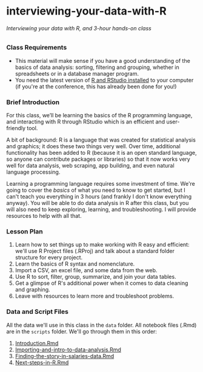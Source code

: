 # interviewing-your-data-with-R
###### _Interviewing your data with R, and 3-hour hands-on class_

### Class Requirements
- This material will make sense if you have a good understanding of the basics of data analysis: sorting, filtering and grouping, whether in spreadsheets or in a database manager program.
- You need the latest version of [R and RStudio installed](https://docs.google.com/document/d/1W7WIIW9UyqOec7rU36EsQqrRvgLJGRf3_dwTcy4YvJM/edit?usp=sharing) to your computer (if you're at the conference, this has already been done for you!)

### Brief Introduction
For this class, we’ll be learning the basics of the R programming language, and interacting with R through RStudio which is an efficient and user-friendly tool. 

A bit of background: R is a language that was created for statistical analysis and graphics; it does these two things very well. Over time, additional functionality has been added to R (because it is an open standard language, so anyone can contribute packages or libraries) so that it now works very well for data analysis, web scraping, app building, and even natural language processing. 

Learning a programming language requires some investment of time. We're going to cover the _basics_ of what you need to know to get started, but I can't teach you everything in 3 hours (and frankly I don't know everything anyway). You will be able to do data analysis in R after this class, but you will also need to keep exploring, learning, and troubleshooting. I will provide resources to help with all that. 

### Lesson Plan
1. Learn how to set things up to make working with R easy and efficient: we'll use R Project files (.RProj) and talk about a standard folder structure for every project.
2. Learn the basics of R syntax and nomenclature.
3. Import a CSV, an excel file, and some data from the web.
4. Use R to sort, filter, group, summarize, and join your data tables. 
5. Get a glimpse of R's additional power when it comes to data cleaning and graphing. 
6. Leave with resources to learn more and troubleshoot problems.

### Data and Script Files
All the data we'll use in this class in the `data` folder. All notebook files (.Rmd) are in the `scripts` folder. We'll go through them in this order: 

1. [Introduction.Rmd](scripts/Introduction.Rmd)
2. [Importing-and-intro-to-data-analysis.Rmd](scripts/Importing-and-intro-to-data-analysis.Rmd)
3. [Finding-the-story-in-salaries-data.Rmd](scripts/Finding-the-story-in-salaries-data.Rmd)
4. [Next-steps-in-R.Rmd](scripts/Next-steps-in-R.Rmd)